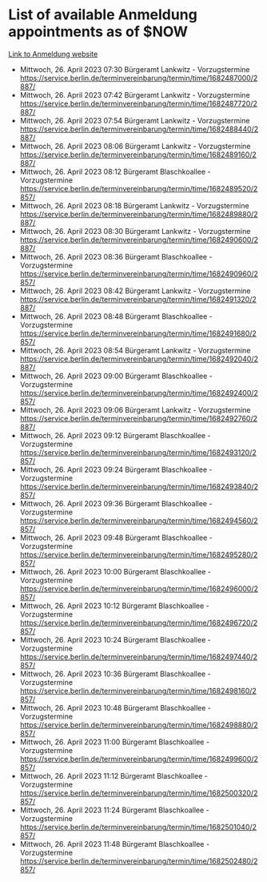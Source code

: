 # List of available Anmeldung appointments as of $NOW
[Link to Anmeldung website](https://service.berlin.de/terminvereinbarung/termin/tag.php?termin=1&anliegen[]=120686&dienstleisterlist=122210,122217,327316,122219,327312,122227,327314,122231,327346,122243,327348,122254,122252,329742,122260,329745,122262,329748,122271,327278,122273,327274,122277,327276,330436,122280,327294,122282,327290,122284,327292,122291,327270,122285,327266,122286,327264,122296,327268,150230,329760,122297,327286,122294,327284,122312,329763,122314,329775,122304,327330,122311,327334,122309,327332,317869,122281,327352,122279,329772,122283,122276,327324,122274,327326,122267,329766,122246,327318,122251,327320,122257,327322,122208,327298,122226,327300&herkunft=http%3A%2F%2Fservice.berlin.de%2Fdienstleistung%2F120686%2F)
- Mittwoch, 26. April 2023 07:30 Bürgeramt Lankwitz - Vorzugstermine https://service.berlin.de/terminvereinbarung/termin/time/1682487000/2887/
- Mittwoch, 26. April 2023 07:42 Bürgeramt Lankwitz - Vorzugstermine https://service.berlin.de/terminvereinbarung/termin/time/1682487720/2887/
- Mittwoch, 26. April 2023 07:54 Bürgeramt Lankwitz - Vorzugstermine https://service.berlin.de/terminvereinbarung/termin/time/1682488440/2887/
- Mittwoch, 26. April 2023 08:06 Bürgeramt Lankwitz - Vorzugstermine https://service.berlin.de/terminvereinbarung/termin/time/1682489160/2887/
- Mittwoch, 26. April 2023 08:12 Bürgeramt Blaschkoallee - Vorzugstermine https://service.berlin.de/terminvereinbarung/termin/time/1682489520/2857/
- Mittwoch, 26. April 2023 08:18 Bürgeramt Lankwitz - Vorzugstermine https://service.berlin.de/terminvereinbarung/termin/time/1682489880/2887/
- Mittwoch, 26. April 2023 08:30 Bürgeramt Lankwitz - Vorzugstermine https://service.berlin.de/terminvereinbarung/termin/time/1682490600/2887/
- Mittwoch, 26. April 2023 08:36 Bürgeramt Blaschkoallee - Vorzugstermine https://service.berlin.de/terminvereinbarung/termin/time/1682490960/2857/
- Mittwoch, 26. April 2023 08:42 Bürgeramt Lankwitz - Vorzugstermine https://service.berlin.de/terminvereinbarung/termin/time/1682491320/2887/
- Mittwoch, 26. April 2023 08:48 Bürgeramt Blaschkoallee - Vorzugstermine https://service.berlin.de/terminvereinbarung/termin/time/1682491680/2857/
- Mittwoch, 26. April 2023 08:54 Bürgeramt Lankwitz - Vorzugstermine https://service.berlin.de/terminvereinbarung/termin/time/1682492040/2887/
- Mittwoch, 26. April 2023 09:00 Bürgeramt Blaschkoallee - Vorzugstermine https://service.berlin.de/terminvereinbarung/termin/time/1682492400/2857/
- Mittwoch, 26. April 2023 09:06 Bürgeramt Lankwitz - Vorzugstermine https://service.berlin.de/terminvereinbarung/termin/time/1682492760/2887/
- Mittwoch, 26. April 2023 09:12 Bürgeramt Blaschkoallee - Vorzugstermine https://service.berlin.de/terminvereinbarung/termin/time/1682493120/2857/
- Mittwoch, 26. April 2023 09:24 Bürgeramt Blaschkoallee - Vorzugstermine https://service.berlin.de/terminvereinbarung/termin/time/1682493840/2857/
- Mittwoch, 26. April 2023 09:36 Bürgeramt Blaschkoallee - Vorzugstermine https://service.berlin.de/terminvereinbarung/termin/time/1682494560/2857/
- Mittwoch, 26. April 2023 09:48 Bürgeramt Blaschkoallee - Vorzugstermine https://service.berlin.de/terminvereinbarung/termin/time/1682495280/2857/
- Mittwoch, 26. April 2023 10:00 Bürgeramt Blaschkoallee - Vorzugstermine https://service.berlin.de/terminvereinbarung/termin/time/1682496000/2857/
- Mittwoch, 26. April 2023 10:12 Bürgeramt Blaschkoallee - Vorzugstermine https://service.berlin.de/terminvereinbarung/termin/time/1682496720/2857/
- Mittwoch, 26. April 2023 10:24 Bürgeramt Blaschkoallee - Vorzugstermine https://service.berlin.de/terminvereinbarung/termin/time/1682497440/2857/
- Mittwoch, 26. April 2023 10:36 Bürgeramt Blaschkoallee - Vorzugstermine https://service.berlin.de/terminvereinbarung/termin/time/1682498160/2857/
- Mittwoch, 26. April 2023 10:48 Bürgeramt Blaschkoallee - Vorzugstermine https://service.berlin.de/terminvereinbarung/termin/time/1682498880/2857/
- Mittwoch, 26. April 2023 11:00 Bürgeramt Blaschkoallee - Vorzugstermine https://service.berlin.de/terminvereinbarung/termin/time/1682499600/2857/
- Mittwoch, 26. April 2023 11:12 Bürgeramt Blaschkoallee - Vorzugstermine https://service.berlin.de/terminvereinbarung/termin/time/1682500320/2857/
- Mittwoch, 26. April 2023 11:24 Bürgeramt Blaschkoallee - Vorzugstermine https://service.berlin.de/terminvereinbarung/termin/time/1682501040/2857/
- Mittwoch, 26. April 2023 11:48 Bürgeramt Blaschkoallee - Vorzugstermine https://service.berlin.de/terminvereinbarung/termin/time/1682502480/2857/
